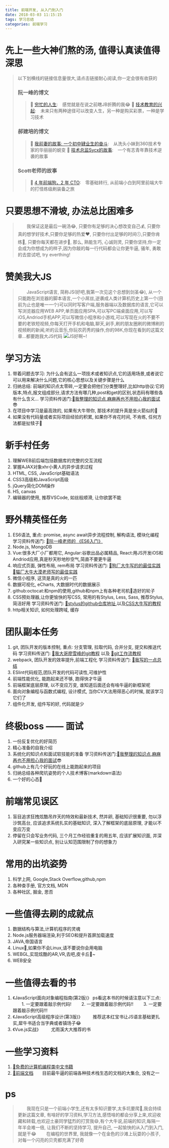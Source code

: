 ```yaml
---
title: 前端开发, 从入门到入门
date: 2018-03-03 11:15:15
tags: 学习总结
categories: 前端学习
---
```


# 先上一些大神们熬的汤, 值得认真读值得深思
>以下划横线的链接信息量很大,请点击链接耐心阅读,你一定会很有收获的
>### 阮一峰的博文
>> :link: [穷忙的人生](http://www.ruanyifeng.com/blog/2017/07/working-poor.html):&emsp;感觉就是在说之前瞎JB折腾的我:joy:
>> :link: [技术教育的兴起](http://www.ruanyifeng.com/blog/2017/11/technology-training.html):&emsp;未来只有两种途径可以改变人生，另一种是购买彩票，一种是学习技术
>### 郝建培的博文
>> :link: [我前妻的故事: 一个初中肄业生的奋斗](http://yuedu.163.com/book_reader/8bc2cbd2e1f644d88ac93e84caf0eec6_4/f38e8c3ccf1549e2a87d9374df27f0fa_5):&emsp;从洗头小妹到360技术专家的华丽丽的蜕变
>> :link: [技术总监Sycx的故事](http://yuedu.163.com/book_reader/8bc2cbd2e1f644d88ac93e84caf0eec6_4/e0239ec516ba4e7192fea0f98e92f0a2_5):&emsp;一个有志青年靠技术逆袭的故事
>### Scott老师的故事
>> :link: [4 年前端狗，2 年 CTO](https://www.imooc.com/article/12703):&emsp;零基础转行, 从前端小白到阿里前端大牛的打怪练级刷装备之旅
# 只要思想不滑坡, 办法总比困难多
<!--more-->
>&emsp;&emsp;我保证这是最后一碗汤:joy:, 只要你有足够的决心想改变自己:moneybag:, 只要你真的想学好技术,只要你足够的热爱:heart:, 只要你付出足够的时间:clock5:,只要你肯练:honeybee:, 只要你每天都在进步:snail:, 那么, 熟能生巧, 心诚则灵, 只要你坚持,你一定会成为你想成为的样子,因为你敲的每一行代码都会让你更牛逼, 骚年, 勇敢的去尝试吧, try everthing!
# 赞美我大JS
>&emsp;&emsp;JavaScript语言, 简称JS(好吧,我第一次见这个总想到剑圣:joy:), 从一个只能跑在浏览器的脚本语言,一个小屌丝,逆袭成人类计算机历史上第一个(目前为止也是唯一一个)可以同时写客户端,服务器端以及数据库的语言,它可以写浏览器应用WEB APP,单页面应用SPA,可以写PC端桌面应用,可以写iOS,Andriod手机APP,可以写微信小程序和小游戏,可以写现在火的不要不要的老铁短视频,你每天打开手机和电脑,聊天,剁手,刷的朋友圈刷的微博刷的视频刷的新闻,听的云音乐,你玩农药秀的操作,你的98K,你现在看到的这篇文章...都要跑我大JS代码
>![JS好啊~!](/images/frontend/js.gif)
# 学习方法
1. 带着问题去学习: 为什么会有这么一项技术或者知识点,它的适用场景,或者说它可以用来解决什么问题,它的核心思想以及关键步骤是什么
2. 归纳总结: 前端的知识点太零碎,一定要会把他们分类整理好,比如http协议:它的版本,特点,报文组成部分,请求方法有哪几种,post和get的区别,状态码有哪些各有什么含义...
  学习资料传送门:[:link:我整理的知识点,麻麻再也不用担心我的面试](https://github.com/8bulbs/sturdy-systematize/tree/master/JasonLiao):sunglasses:
3. 在项目中学习是最高效的, 如果有大牛带你, 那技术的提升真是坐火箭似的:rocket:
4. 如果没有代码量或者实际项目经验的积累, 如果你不肯花时间, 不肯练, 任何方法都是扯犊子:cow2:
# 新手村任务
1. 理解WEB前后端包括数据库的完整的交互流程
2. 掌握AJAX对象xhr小黄人的异步请求过程
3. HTML, CSS, JavaScript基础语法
4. CSS3高级和JavaScript高级
5. jQuery简化DOM操作
6. H5, canvas
7. 编辑器的使用, 推荐VSCode, 如丝般顺滑, 让你欲罢不能
# 野外精英怪任务
1. ES6语法, 重点: promise, async await异步流程控制, 解构语法, 模块化编程
  学习资料传送门: [:link:阮一峰老师的 《ES6入门》](https://jim3ma.github.io/es6/index.html)
2. Node.js, MongoDB
3. Vue:很多大厂小厂都用它, Angular:谷歌出品必属精品, React:用JS开发iOS和Andriod应用,真是秒天秒地秒空气,简直不要更牛逼
4. 响应式页面, 弹性布局, rem布局
  学习资料传送门: 
  [:link:狗厂大牛写的的最佳实践](https://aotu.io/notes/2017/04/28/2017-4-28-CSS-viewport-units/index.html)
  [:link:猫厂大牛大漠老师写的最佳实践](https://www.w3cplus.com/mobile/vw-layout-in-vue.html)
5. 微信小程序, 这货是真的火的一匹
6. 数据可视化, eCharts, 大数据时代的数据展示
7. github:octocat:和npm的使用,github和npm上有各种老司机:taxi:造好的轮子 
8. CSS预处理器,让你更愉快的写CSS, 常用的有Stylus, Less, Sass, 推荐Stylus, 简洁好用
  学习资料传送门: [:link:stylus的github仓库地址](https://github.com/stylus/stylus),以及[CSS大牛写的教程](http://www.zhangxinxu.com/jq/stylus/)
9. http相关知识, 如何处理跨域, 缓存

# 团队副本任务
1. git, 团队开发的版本控制, 重点: 分支管理, 拉取代码, 合并分支, 提交和推送代码
学习资料传送门: [:link:我大哥廖雪峰的git教程](https://www.liaoxuefeng.com/wiki/0013739516305929606dd18361248578c67b8067c8c017b000) 以及 [:link:git工作流教程](https://github.com/oldratlee/translations/tree/master/git-workflows-and-tutorials)
2. webpack, 团队开发的效率提升,前端工程化
学习资料传送门: [:link:我写的一点总结](https://8bulbs.github.io/2018/04/12/%E4%BD%A0%E7%9A%84webpack-%E6%98%AF%E4%BD%A0%E7%9A%84webpack/)
3. ESlint代码规范,团队开发的代码可读性,可维护性
4. 前端性能优化, 能跑起来还不够, 跑得快才牛逼
5. 前端框架底层原理, 以不变应万变, 谁知道后面还会有啥牛逼的新框架呢
6. 面向对象编程与函数式编程, 设计模式, 当你CV大法用得恶心的时候, 就该学习它们了
7. 组件化开发, 组件写的好, 代码就是少

# 终极boss —— 面试
1. 一份反复优化的好简历
2. 精心准备的自我介绍
3. 系统化的知识点和面试软技能的准备
学习资料传送门:[:link:我整理的知识点,麻麻再也不用担心我的面试](https://github.com/8bulbs/sturdy-systematize/tree/master/JasonLiao):sunglasses:
4. github上有几个好玩的在线上能跑起来的项目
5. 归纳总结各种爬坑姿势的个人技术博客(markdown语法)
6. 一个好的心态:sunflower:
# 前端常见误区
1. 盲目追求狂拽炫酷吊炸天的特效和最新技术, 然并卵, 基础知识很重要, 勿以浮沙筑高台, 应该追求系统扎实的基础知识, 深入了解框架的底层原理, 才能以不变应万变
2. 停留在只会写业务代码, 三个月工作经验重复的用五年, 应该扩展知识面, 并深入研究某一些知识点, 别让认知范围限制了你的想象力

# 常用的出坑姿势
1. 科学上网, Google,Stack Overflow,github,npm
2. 各种查手册, 官方文档, MDN
3. 各种社区, 掘金, 思否

# 一些值得去刷的成就点
1. 数据结构与算法,计算机程序的灵魂
2. Node.js服务器端渲染,利于SEO和提升首屏加载速度
3. JAVA,帝国语言
4. Linux:penguin:,如果你不会Linux,请不要说你会用电脑
5. WEBGL,实现炫酷的AR,VR,去吧,皮卡丘:egg:~
6. WEB安全
# 一些值得去看的书
1. 《JavaScript面向对象编程指南(第2版)》
ps看这本书的时候请注意以下三点:
&emsp;&emsp;1. 一定要跟着敲示例代码!
&emsp;&emsp;2. 一定要跟着敲示例代码!!
&emsp;&emsp;3. 一定要跟着敲示例代码!!!
2. 《JavaScript高级程序设计(第3版)》
&emsp;&emsp;推荐这本红宝书让JS语言基础更扎实,犀牛书适合当字典或者镇场子:joy:
3. 《Vue.js实战》
&emsp;&emsp;尤雨溪大大推荐的书
# 一些学习资料
1. [:link:免费的计算机编程类中文书籍](https://github.com/justjavac/free-programming-books-zh_CN)
2. [:link:前端文档](https://docschina.org/)&emsp;&emsp;目前最牛逼的前端各种技术栈生态的文档的大集合, 没有之一
# ps
>&emsp;&emsp;我现在只是一个前端小学生,还有太多知识要学,太多坑要爬:turtle:,我会持续更新这篇文章, 有啥好的学习资料,学习方法,感悟啥的都会分享上来,欢迎收藏和转载,也欢迎土豪同学猛烈的打赏我:smile:,有个大牛说,前端的知识,每隔一年半会难一倍, 让我们不断的坚持学习, 提升自己, 一起愉快的从入门到入门, 就是干:joy:
>&emsp;&emsp;在编程的世界里, 我就像一个在金色的沙滩上玩耍的小孩子, 对每一个闪亮的贝壳都充满了好奇



